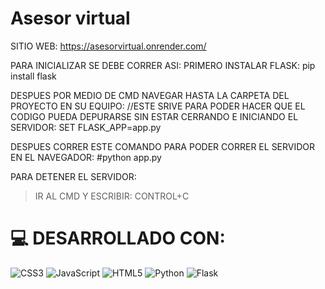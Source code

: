 # Asesor virtual
SITIO WEB: https://asesorvirtual.onrender.com/

PARA INICIALIZAR SE DEBE CORRER ASI:
PRIMERO INSTALAR FLASK:
pip install flask

DESPUES POR MEDIO DE CMD NAVEGAR HASTA LA CARPETA DEL PROYECTO EN SU EQUIPO:
//ESTE SRIVE PARA PODER HACER QUE EL CODIGO PUEDA DEPURARSE SIN ESTAR CERRANDO E INICIANDO EL SERVIDOR:
SET FLASK_APP=app.py

DESPUES CORRER ESTE COMANDO PARA PODER CORRER EL SERVIDOR EN EL NAVEGADOR:
#python app.py

PARA DETENER EL SERVIDOR:
>IR AL CMD Y ESCRIBIR: CONTROL+C


# 💻 DESARROLLADO CON:
![CSS3](https://img.shields.io/badge/css3-%231572B6.svg?style=for-the-badge&logo=css3&logoColor=white) ![JavaScript](https://img.shields.io/badge/javascript-%23323330.svg?style=for-the-badge&logo=javascript&logoColor=%23F7DF1E) ![HTML5](https://img.shields.io/badge/html5-%23E34F26.svg?style=for-the-badge&logo=html5&logoColor=white) ![Python](https://img.shields.io/badge/python-3670A0?style=for-the-badge&logo=python&logoColor=ffdd54) ![Flask](https://img.shields.io/badge/flask-%23000.svg?style=for-the-badge&logo=flask&logoColor=white)

